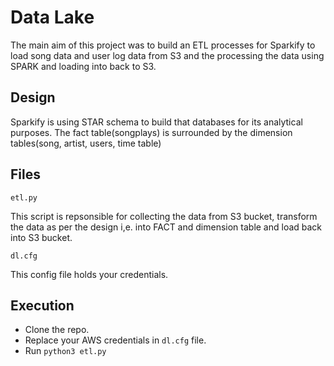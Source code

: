 # Data Lake
The main aim of this project was to build an ETL processes for Sparkify to load song data and user log data from S3 and the processing the data using SPARK and loading into back to S3.


## Design

Sparkify is using STAR schema to build that databases for its analytical purposes.
The fact table(songplays) is surrounded by the dimension tables(song, artist, users, time table)

## Files
 
`etl.py`

This script is repsonsible for collecting the data from S3 bucket, transform the data
as per the design i,e. into FACT and dimension table and load back into S3 bucket.

`dl.cfg`

This config file holds your credentials.

## Execution

- Clone the repo.
- Replace your AWS credentials in `dl.cfg` file.
- Run `python3 etl.py`